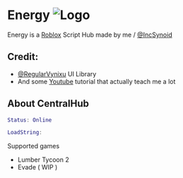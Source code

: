 
# Energy ![Logo](https://cdn.discordapp.com/attachments/1038465796361429075/1039546494887407697/icons8-conflict-30.png)

Energy is a [Roblox](roblox.com) Script Hub made by me / [@IncSynoid](https://github.com/incSynoid)


## Credit:

 - [@RegularVynixu](https://github.com/RegularVynixu) UI Library
 - And some [Youtube](https://youtube.com) tutorial that actually teach me a lot

## About CentralHub

```lua
Status: Online
```
```Lua
LoadString: 
```

Supported games
- Lumber Tycoon 2
- Evade ( WIP )

